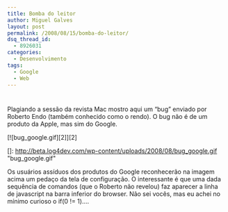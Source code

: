 ```yaml
---
title: Bomba do leitor
author: Miguel Galves
layout: post
permalink: /2008/08/15/bomba-do-leitor/
dsq_thread_id:
  - 8926031
categories:
  - Desenvolvimento
tags:
  - Google
  - Web
---
```

# 

Plagiando a sessão da revista Mac mostro aqui um “bug” enviado por Roberto Endo (também conhecido como o rendo). O bug não é de um produto da Apple, mas sim do Google.

[![bug_google.gif][2]][2]

 []: http://beta.log4dev.com/wp-content/uploads/2008/08/bug_google.gif "bug_google.gif"

Os usuários assíduos dos produtos do Google reconhecerão na imagem acima um pedaço da tela de configuração. O interessante é que uma dada sequência de comandos (que o Roberto não revelou) faz aparecer a linha de javascript na barra inferior do browser. Não sei vocês, mas eu achei no mínimo curioso o if(0 != 1)….